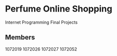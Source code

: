 # Perfume Online Shopping

Internet Programming Final Projects

## Members

1072019 1072026 1072027 1072052